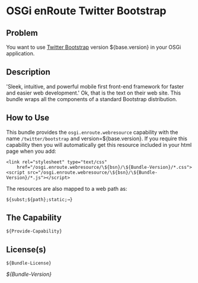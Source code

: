 # OSGi enRoute Twitter Bootstrap

## Problem

You want to use [Twitter Bootstrap][1] version ${base.version} in your OSGi application.

## Description

'Sleek, intuitive, and powerful mobile first front-end framework for faster and easier web development.' Ok,
that is the text on their web site. This bundle wraps all the components of a standard Bootstrap distribution. 


## How to Use

This bundle provides the `osgi.enroute.webresource` capability with the name `/twitter/bootstrap` and version=${base.version}. If you require this capability then you will automatically get this resource included in your html page when you add:
    
    <link rel="stylesheet" type="text/css"
        href="/osgi.enroute.webresource/\${bsn}/\${Bundle-Version}/*.css">
    <script src="/osgi.enroute.webresource/\${bsn}/\${Bundle-Version}/*.js"></script>

The resources are also mapped to a web path as:

    ${subst;${path};static;→}
    

## The Capability

    ${Provide-Capability} 

## License(s)

    ${Bundle-License}


_${Bundle-Version}_

[1]: http://getbootstrap.com
